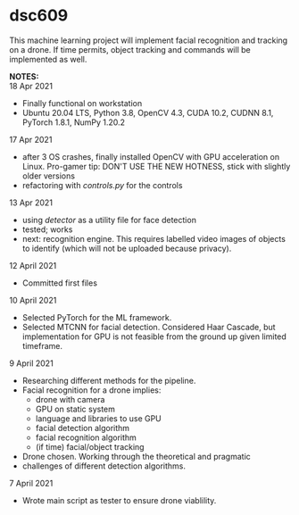 # dsc609
This machine learning project will implement facial recognition and tracking
on a drone. If time permits, object tracking and commands will be implemented
as well.


<b>NOTES:</b><br>
18 Apr 2021
- Finally functional on workstation
- Ubuntu 20.04 LTS, Python 3.8, OpenCV 4.3, CUDA 10.2, CUDNN 8.1, PyTorch 1.8.1, NumPy 1.20.2

17 Apr 2021
- after 3 OS crashes, finally installed OpenCV with GPU acceleration on Linux. Pro-gamer tip: DON'T USE THE NEW HOTNESS, stick with slightly older versions
- refactoring with _controls.py_ for the controls

13 Apr 2021
- using _detector_ as a utility file for face detection
- tested; works
- next: recognition engine. This requires labelled video images of objects to identify (which will not be uploaded because privacy).

12 April 2021
- Committed first files

10 April 2021
- Selected PyTorch for the ML framework.
- Selected MTCNN for facial detection. Considered Haar Cascade, but implementation for GPU is not feasible from the ground up given limited timeframe.

9 April 2021
- Researching different methods for the pipeline.
- Facial recognition for a drone implies:
  - drone with camera
  - GPU on static system
  - language and libraries to use GPU
  - facial detection algorithm
  - facial recognition algorithm
  - (if time) facial/object tracking
- Drone chosen. Working through the theoretical and pragmatic
- challenges of different detection algorithms.

7 April 2021
- Wrote main script as tester to ensure drone viablility.

